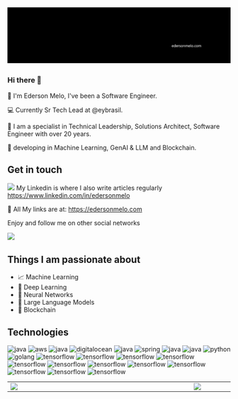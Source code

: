 [![capa](https://github.com/edersonmelo/edersonmelo/blob/f20d6afb4de75a9dad9b6b9d05278aa9e534629b/edersonmelo-com.png)](https://github.com/edersonmelo?tab=repositories)
---
### Hi there 👋

:rocket: I'm Ederson Melo, I've been a Software Engineer.

:computer: Currently Sr Tech Lead at @eybrasil.

:compass: I am a specialist in Technical Leadership, Solutions Architect, Software Engineer with over 20 years.

 🤖 developing in Machine Learning, GenAI & LLM and Blockchain.



## Get in touch
[![](https://img.shields.io/badge/linkedin-blue)](https://www.linkedin.com/in/edersonmelo/) My Linkedin is where I also write articles regularly https://www.linkedin.com/in/edersonmelo

💙 All My links are at: https://edersonmelo.com

Enjoy and follow me on other social networks

[![](https://img.shields.io/badge/instagram-ff69b4)](https://www.instagram.com/edersonmmelo/)


## Things I am passionate about

- 📈 Machine Learning
- 🤖 Deep Learning
- 🧠 Neural Networks
- 💬 Large Language Models
- 🔲 Blockchain


## Technologies

<p align="left">
  <img src="https://www.vectorlogo.zone/logos/microsoft_azure/microsoft_azure-icon.svg" alt="java" width="30" height="30"/>
  <img src="https://www.vectorlogo.zone/logos/amazon_aws/amazon_aws-icon.svg" alt="aws" width="30" height="30"/>
  <img src="https://www.vectorlogo.zone/logos/google/google-icon.svg" alt="java" width="30" height="30"/>
  <img src="https://www.vectorlogo.zone/logos/digitalocean/digitalocean-icon.svg" alt="digitalocean" width="30" height="30"/>
  <img src="https://www.vectorlogo.zone/logos/java/java-icon.svg" alt="java" width="30" height="30"/>
  <img src="https://www.vectorlogo.zone/logos/springio/springio-icon.svg" alt="spring" width="30" height="30"/>
  <img src="https://www.vectorlogo.zone/logos/javascript/javascript-icon.svg" alt="java" width="30" height="30"/>
  <img src="https://www.vectorlogo.zone/logos/dotnet/dotnet-horizontal.svg" alt="java" width="70" height="30"/>
  <img src="https://www.vectorlogo.zone/logos/python/python-icon.svg" alt="python" width="30" height="30"/>
  <img src="https://www.vectorlogo.zone/logos/golang/golang-icon.svg" alt="golang" width="30" height="30"/>
  <img src="https://www.vectorlogo.zone/logos/tensorflow/tensorflow-icon.svg" alt="tensorflow" width="30" height="30"/>
  <img src="https://www.vectorlogo.zone/logos/jupyter/jupyter-icon.svg" alt="tensorflow" width="30" height="30"/>
 
  <img src="https://www.vectorlogo.zone/logos/terraformio/terraformio-icon.svg" alt="tensorflow" width="30" height="30"/>
  <img src="https://www.vectorlogo.zone/logos/vagrantup/vagrantup-icon.svg" alt="tensorflow" width="30" height="30"/>
  <img src="https://www.vectorlogo.zone/logos/docker/docker-tile.svg" alt="tensorflow" width="30" height="30"/>
  <img src="https://www.vectorlogo.zone/logos/ansible/ansible-icon.svg" alt="tensorflow" width="30" height="30"/>
  <img src="https://www.vectorlogo.zone/logos/apache_kafka/apache_kafka-icon.svg" alt="tensorflow" width="30" height="30"/>
  <img src="https://www.vectorlogo.zone/logos/jenkins/jenkins-icon.svg" alt="tensorflow" width="30" height="30"/>
  <img src="https://www.vectorlogo.zone/logos/kubernetes/kubernetes-icon.svg" alt="tensorflow" width="30" height="30"/>
  <img src="https://www.vectorlogo.zone/logos/prometheusio/prometheusio-icon.svg" alt="tensorflow" width="30" height="30"/>
  <img src="https://www.vectorlogo.zone/logos/git-scm/git-scm-icon.svg" alt="tensorflow" width="30" height="30"/>
  <img src="https://www.vectorlogo.zone/logos/grafana/grafana-icon.svg" alt="tensorflow" width="30" height="30"/>
</p>


<center>
  <table>
    <tr>
        <td><img width="400px" align="left" src="https://github-readme-stats.vercel.app/api/top-langs/?username=edersonmelo&hide=html&layout=compact&theme=buefy" /></td>
        <td><img width="495px" align="left" src="https://github-readme-stats.vercel.app/api?username=edersonmelo&theme=buefy" /></td>
    </tr>   
  </table>
</center>  
